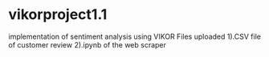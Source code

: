# vikorproject1.1

implementation of sentiment analysis using VIKOR
Files uploaded
1).CSV file of customer review
2).ipynb of the web scraper
